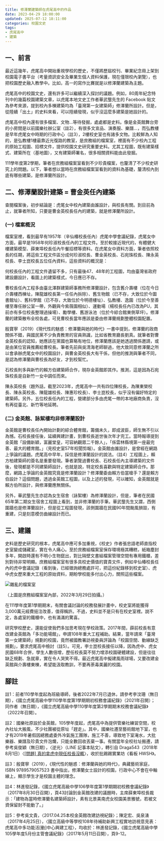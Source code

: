 ```yaml
---
title: 修澤蘭建築師在虎尾高中的作品
date: 2023-04-29 18:00:00
updated: 2025-07-12 18:11:00
categories: 校園文史
tags:
- 虎尾高中
- 建築
---
```


## 一、前言

最近這幾年，虎尾高中開始重視學校的歷史，不僅將歷屆校刊、畢業紀念冊上架到校園電子書平台（考量資訊安全及畢業生個人資料保護，現在僅限校內瀏覽），也把校園歷史融入教學中。比如，高一的寫作比賽就是以修澤蘭建築為主題。

虎尾高中的校園文史，還有許多可以繼續深入探討的議題。例如，80周年紀念特刊中的幾篇校園建築文章，以虎尾本地文史工作者華武壟先生的 Facebook 貼文為參考來源，提到校內多棟建築均為「臺灣第一女建築師」修澤蘭所設計。但是，從陸續「出土」的史料來看，可以陸續發現，似乎沒這麼多建築是她設計的。

虎尾高中校內還有很多檔案、文物…等待發掘，處處都是史料。像是金英館舞台旁的小房間是以前國樂社辦公室（註2），有很多文宣品、演奏服、樂譜…，而弘教樓是早年虎尾女中時期的行政中心（註3），2樓校史室也有諸多文物。比較鮮為人知的，是弘教樓1樓最靠近光復路的教室，是庶務組的檔案室，裡面有不少校內工程的原始工程圖、招標文件，提供校園文史研究重要史料。尤其工程圖，既有建築樣式、建築所在（基地圖），又有建築師署名，很多相關資料能由此發掘。

111學年度第2學期，筆者在庶務組檔案室看到不少珍貴檔案，也釐清了不少校史研究上的問題。以下，筆者想以當時在庶務組檔案室看到的資料為基礎，釐清校內到底有哪些建築，是修澤蘭所設計。

## 二、修澤蘭設計建築 = 曹金英任內建築

查閱檔案後，初步結論是：虎尾女中校內建築由誰設計，與校長有關。到目前為止，就筆者所知，只要是曹金英校長任內的建築，就是修澤蘭所設計。

### (一) 檔案概況

檔案室裡，看到最早有1957年（辛仙椿校長任內）虎尾中學會議紀錄，虎尾女中方面，最早是1958年何珍淑校長任內的工程文件。至於較接近現代的，有體健大樓建築模型、薛東埠校長任內午餐招標等資料。在虎尾女中資料方面，筆者依照校長的任期，將這些工程文件區分成何珍淑校長、曹金英校長、石宛珠校長、陳永英校長、李士崑校長五位任內資料，這些資料的概況是：

何校長任內的工程文件遺留不多，只有最後47、48年的工程圖，均由臺灣省政府建設廳設計，看圖上的建築樣式，今日應已不存。

曹校長任內工程多由臺北澤群建築師事務所修澤蘭設計，包含舊介壽樓（位在今日介壽樓西棟址，陳龍雄校長第一任任內拆除）、舊生物館（已不存，大致位於今圖書館址）、舊科學館（已不存，大致位於今明德樓址）、弘教樓、逸園（位於今至善樓至專任辦公室一帶，外觀與今紫薇園相似）、運動場（楊校長任內已改為PU，其前亦有多位校長整理過操場）、勵學樓、舊游泳池（位於今綜合館東側草坪）。修澤蘭的建築散布全校各處，可見曹校長當年應該是委由修澤蘭規劃整體校園配置。

殷寶寧（2019）《現代性的魅惑：修澤蘭與她的時代》一書中提到，修澤蘭的政商關係不錯，與國民黨不少負責教育的官員熟識，比如省教育廳長劉真。就筆者對曹金英校長的認知，她應該在黨國也算略有地位，修澤蘭應該是她透過關係邀請，或是由某位官員推薦給曹校長。筆者先前與吳清海老師聊過，他大致同意修澤蘭之所以會承辦虎尾女中的校園設計，與曹金英校長大有干係，但他的推測與筆者不同，是認為修澤蘭與曹校長為好友，才到校幫忙。

石校長則多與新竹的賴方伯建築師合作，現存金英館即其作。推測，這是因為石宛珠校長是自新竹一女中調任而來。

陳永英校長（題外話，截至2023年，虎尾高中一共有四位陳校長，為陳東榮校長、陳永英校長、陳龍雄校長、陳惠珍校長）、李士崑校長，似乎沒有偏好特定的建築師。另外，五位校長任內的工程，營建部分多由虎尾一帶的本地廠商負責，沒有再從臺北、新竹等地延聘。

### (二) 金英館、詠絮樓均非修澤蘭設計

金英館是曹校長任內開始計劃的綜合體育館，籌備未久，即成波臣，師生無不引以為憾。石校長接任後，延續興建計畫，到曹校長逝世後次年才完工。當時報導提到金英館「設備新穎，富麗堂皇，可容納觀眾二千餘人」，「係雲林縣境第一座最完善、最大的體育館。」（見校史室57年校聞剪報）。金英館由誰設計，是曾經在網路上爭論的議題。虎尾高中早年，採信是修澤蘭設計的說法。（註4）工程圖上，賴方柏建築師的簽名是重要發現。筆者瀏覽過曹校長、石校長任內主導建築的文件後，發現都是不同建築師設計，也就是說，特定校長喜歡與特定建築師合作。那麼，網路上爭論的金英館究竟是修澤蘭設計？修澤蘭委由賴方伯當槍手？還是賴方伯設計？這個問題，透過金英館工程圖，以及上述的發現，可以確知，金英館就是賴方伯所設計，與修澤蘭應無關係。

另外，華武壟先生亦認為女生宿舍（詠絮樓）為修澤蘭設計，但是，筆者在民國65年第二期女生宿舍工程圖上看到，並非修澤蘭的手筆。華武壟先生又謂，西側圍牆也是修澤蘭設計，但是從工程圖發現，該側圍牆在民國90年間颱風損毀，有重建，只是刻意模仿曲線設計而已。

## 三、建議

史料是歷史研究的根本，虎尾高中應可多加重視，《校史》作者張忠語老師直指校史室變成儲藏室，實在令人痛心。至於庶務組檔案室保存環境極其糟糕，紙箱塵封多年，開啟時還有不明小生物竄出，對比隔壁文書組檔案管理空間有專用鐵櫃，差別對待非常明顯。庶務組檔案室有很多具校史價值的寶貴文件，例如辛仙椿校長任內的虎中會議記錄（看到後，已經徵詢總務處許可，把這份紀錄移到校史室）、虎中虎女歷來重大工程的原始資料，期盼學校能多付出心力，關照這些檔案。

![雜亂的檔案室](/img/hwsh-hung-chiao-building-archive-room.webp "庶務組檔案室內部（2022年3月29日攝）")

（上圖是庶務組檔案室內部，2022年3月29日拍攝。）

在111學年度第1學期期末，有關會議討論的校務發展計畫中，校史室將能獲得3,000萬元經費挹注改善，值得稱許。不過，史料並不是只有在校史室裡。說不定，各處室的鐵櫃中，也有滿滿的驚喜。

研究學校歷史，還能促使我們多加思考現在學校政策。2017年間，薛前校長有意改建金英館為「多功能場館」，申請108年重大工程補助。結果，當年請來「臺灣第一女建築師」規劃的校園，竟然被國教署訪視委員評論為「校園空間、動線缺乏規劃」，要求虎尾高中檢討（註5）。可見，李士崑校長接任以降，因為虎中、虎女民國68年合併，學生人數倍增，歷任校長莫不努力增添校園硬體建設，但是往往缺乏規劃、急就章，實在令人哭笑不得。最近虎尾高中擬建風雨球場，又要改建金英館與介壽樓東棟，希望能汲取教訓，不要再荼毒美麗的校園。

## 腳註

註1：前者110學年度起為班級導師，後者2022年7月已退休，請參考李汶珊（無日期），《國立虎尾高級中學110學年度第1學期期初校務會議紀錄》（2021年召開）；同作者（無日期），《國立虎尾高級中學110學年度第2學期期末校務會議紀錄》（2022年召開）。

註2：國樂社原設於金英館，105學年度起，虎尾高中為提供管樂社練習空間，校內社址大搬風，不少社團被從原址「趕走」。其中，國樂社遷至藝術館地下室，也才有2019年暑假因總務處委外冷氣施工團隊，施工不善，導致地下室淹水，大批樂器、樂譜及珍貴文件泡爛，只能全數回收丟棄一事。有關當年全校社址搬遷，請參考吳俊穎（無日期），〈逆光〉（LINE 記事本貼文），轉引自 Draga543（2018年8月1日）〈[\[問題\] 真的拿虎中現任校長沒輒](https://www.ptt.cc/bbs/HWSH/M.1533121037.A.438.html)〉，收於批踢踢實業坊《看板 HWSH》。

註3：殷寶寧（2019），《現代性的魅惑：修澤蘭與她的時代》，典藏藝術家庭，ISBN 9789579057523 書中指出，修澤蘭女士設計的校園，行政中心不會在中軸線上，顯示學生才是校園主體的理念。

註4：林進發記錄，《國立虎尾高級中學106學年度第1學期期初校務會議紀錄》（2017年8月30日召開），頁43討論到金英館改建的議題時，主席薛東埠校長裁示：「建物為當時修澤蘭名建築師設計，素有北景美南虎女校園美景雅號，若被文資保留尌不能動了。」

註5：參考吳文貴，〈2017.04.25本校金英館改建訪視紀錄〉；陳定宏、吳泉湧（2017年4月25日），〈國立高級中等學校108年待補助新興工程實地訪視意見表：虎尾高中多功能活\[動]中心興建工程〉，均收於：林進發記錄，《國立虎尾高級中學105學年度5月份主管會議紀錄》（2017年5月11日召開），頁9-12。